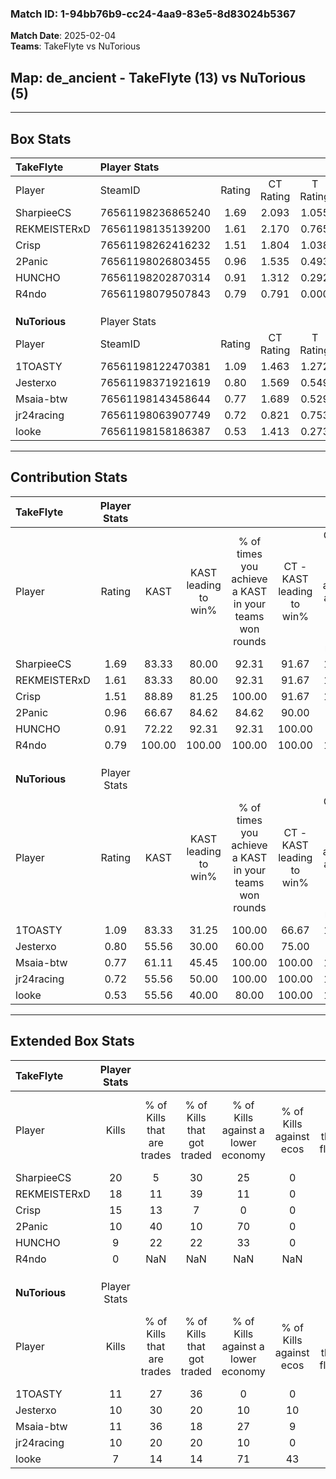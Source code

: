 ### Match ID: 1-94bb76b9-cc24-4aa9-83e5-8d83024b5367  
**Match Date**: 2025-02-04  
**Teams**: TakeFlyte vs NuTorious  

## **Map**: de_ancient - TakeFlyte (13) vs NuTorious (5)  
---  

## Box Stats  

| **TakeFlyte** | Player Stats      |        |           |          |        |       |       |         |        |      |     |
| :- | :- | :-: | :-: | :-: | :-: | :-: | :-: | :-: | :-: | :-: | :-: |
| Player        | SteamID           | Rating | CT Rating | T Rating |  KAST  |  ADR  | Kills | Assists | Deaths | K/D  | HS% |
| SharpieeCS    | 76561198236865240 |  1.69  |   2.093   |  1.055   | 83.33  | 109.4 |  20   |    6    |   11   | 1.82 | 50  |
| REKMEISTERxD  | 76561198135139200 |  1.61  |   2.170   |  0.765   | 83.33  | 110.8 |  18   |    9    |   11   | 1.64 | 55  |
| Crisp         | 76561198262416232 |  1.51  |   1.804   |  1.038   | 88.89  | 87.9  |  15   |    7    |   8    | 1.88 | 26  |
| 2Panic        | 76561198026803455 |  0.96  |   1.535   |  0.493   | 66.67  | 65.8  |  10   |    8    |   11   | 0.91 | 40  |
| HUNCHO        | 76561198202870314 |  0.91  |   1.312   |  0.292   | 72.22  | 51.7  |   9   |    4    |   10   | 0.90 | 33  |
| R4ndo         | 76561198079507843 |  0.79  |   0.791   |  0.000   | 100.00 |  0.0  |   0   |    0    |   0    | 0.00 |  0  |
|               |                   |        |           |          |        |       |       |         |        |      |     |
|               |                   |        |           |          |        |       |       |         |        |      |     |
|               |                   |        |           |          |        |       |       |         |        |      |     |
| **NuTorious** | Player Stats      |        |           |          |        |       |       |         |        |      |     |
| Player        | SteamID           | Rating | CT Rating | T Rating |  KAST  |  ADR  | Kills | Assists | Deaths | K/D  | HS% |
| 1TOASTY       | 76561198122470381 |  1.09  |   1.463   |  1.272   | 83.33  | 87.7  |  11   |    5    |   14   | 0.79 | 81  |
| Jesterxo      | 76561198371921619 |  0.80  |   1.569   |  0.549   | 55.56  | 85.8  |  10   |    4    |   15   | 0.67 | 60  |
| Msaia-btw     | 76561198143458644 |  0.77  |   1.689   |  0.529   | 61.11  | 49.9  |  11   |    3    |   15   | 0.73 | 63  |
| jr24racing    | 76561198063907749 |  0.72  |   0.821   |  0.753   | 55.56  | 63.2  |  10   |    2    |   15   | 0.67 | 60  |
| looke         | 76561198158186387 |  0.53  |   1.413   |  0.273   | 55.56  | 51.1  |   7   |    2    |   15   | 0.47 | 100 |
---  

## Contribution Stats  

| **TakeFlyte** | Player Stats |        |                      |                                                        |                           |                                                             |                          |                                                            |
| :- | :-: | :-: | :-: | :-: | :-: | :-: | :-: | :-: |
| Player        |    Rating    |  KAST  | KAST leading to win% | % of times you achieve a KAST in your teams won rounds | CT - KAST leading to win% | CT - % of times you achieve a KAST in your teams won rounds | T - KAST leading to win% | T - % of times you achieve a KAST in your teams won rounds |
| SharpieeCS    |     1.69     | 83.33  |        80.00         |                         92.31                          |           91.67           |                           100.00                            |          33.33           |                           50.00                            |
| REKMEISTERxD  |     1.61     | 83.33  |        80.00         |                         92.31                          |           91.67           |                           100.00                            |          33.33           |                           50.00                            |
| Crisp         |     1.51     | 88.89  |        81.25         |                         100.00                         |           91.67           |                           100.00                            |          50.00           |                           100.00                           |
| 2Panic        |     0.96     | 66.67  |        84.62         |                         84.62                          |           90.00           |                            81.82                            |          66.67           |                           100.00                           |
| HUNCHO        |     0.91     | 72.22  |        92.31         |                         92.31                          |          100.00           |                            90.91                            |          66.67           |                           100.00                           |
| R4ndo         |     0.79     | 100.00 |        100.00        |                         100.00                         |          100.00           |                           100.00                            |           0.00           |                            0.00                            |
|               |              |        |                      |                                                        |                           |                                                             |                          |                                                            |
|               |              |        |                      |                                                        |                           |                                                             |                          |                                                            |
|               |              |        |                      |                                                        |                           |                                                             |                          |                                                            |
| **NuTorious** | Player Stats |        |                      |                                                        |                           |                                                             |                          |                                                            |
| Player        |    Rating    |  KAST  | KAST leading to win% | % of times you achieve a KAST in your teams won rounds | CT - KAST leading to win% | CT - % of times you achieve a KAST in your teams won rounds | T - KAST leading to win% | T - % of times you achieve a KAST in your teams won rounds |
| 1TOASTY       |     1.09     | 83.33  |        31.25         |                         100.00                         |           66.67           |                           100.00                            |          10.00           |                           100.00                           |
| Jesterxo      |     0.80     | 55.56  |        30.00         |                         60.00                          |           75.00           |                            75.00                            |           0.00           |                            0.00                            |
| Msaia-btw     |     0.77     | 61.11  |        45.45         |                         100.00                         |          100.00           |                           100.00                            |          14.29           |                           100.00                           |
| jr24racing    |     0.72     | 55.56  |        50.00         |                         100.00                         |          100.00           |                           100.00                            |          16.67           |                           100.00                           |
| looke         |     0.53     | 55.56  |        40.00         |                         80.00                          |          100.00           |                           100.00                            |           0.00           |                            0.00                            |
---  

## Extended Box Stats  

| **TakeFlyte** | Player Stats |                            |                            |                                    |                         |                              |                                 |        |                             |                                     |                          |                               |                            |
| :- | :-: | :-: | :-: | :-: | :-: | :-: | :-: | :-: | :-: | :-: | :-: | :-: | :-: |
| Player        |    Kills     | % of Kills that are trades | % of Kills that got traded | % of Kills against a lower economy | % of Kills against ecos | % of Kills that are flawless | % of Kills that are close duels | Deaths | % of Deaths that get traded | % of Deaths against a lower economy | % of Deaths against ecos | % of Deaths that are flawless | % of Deaths that are close |
| SharpieeCS    |      20      |             5              |             30             |                 25                 |            0            |              50              |                5                |   11   |             18              |                 27                  |            0             |              64               |             0              |
| REKMEISTERxD  |      18      |             11             |             39             |                 11                 |            0            |              78              |                6                |   11   |             27              |                 18                  |            0             |              64               |             27             |
| Crisp         |      15      |             13             |             7              |                 0                  |            0            |              60              |               13                |   8    |             13              |                 25                  |            0             |              38               |             13             |
| 2Panic        |      10      |             40             |             10             |                 70                 |            0            |              80              |               10                |   11   |             27              |                 18                  |            0             |              64               |             9              |
| HUNCHO        |      9       |             22             |             22             |                 33                 |            0            |              89              |                0                |   10   |             20              |                 20                  |            0             |              50               |             0              |
| R4ndo         |      0       |            NaN             |            NaN             |                NaN                 |           NaN           |             NaN              |               NaN               |   0    |             NaN             |                 NaN                 |           NaN            |              NaN              |            NaN             |
|               |              |                            |                            |                                    |                         |                              |                                 |        |                             |                                     |                          |                               |                            |
|               |              |                            |                            |                                    |                         |                              |                                 |        |                             |                                     |                          |                               |                            |
|               |              |                            |                            |                                    |                         |                              |                                 |        |                             |                                     |                          |                               |                            |
| **NuTorious** | Player Stats |                            |                            |                                    |                         |                              |                                 |        |                             |                                     |                          |                               |                            |
| Player        |    Kills     | % of Kills that are trades | % of Kills that got traded | % of Kills against a lower economy | % of Kills against ecos | % of Kills that are flawless | % of Kills that are close duels | Deaths | % of Deaths that get traded | % of Deaths against a lower economy | % of Deaths against ecos | % of Deaths that are flawless | % of Deaths that are close |
| 1TOASTY       |      11      |             27             |             36             |                 0                  |            0            |              73              |                9                |   14   |             21              |                  7                  |            0             |              71               |             7              |
| Jesterxo      |      10      |             30             |             20             |                 10                 |           10            |              60              |               10                |   15   |             20              |                  7                  |            0             |              47               |             7              |
| Msaia-btw     |      11      |             36             |             18             |                 27                 |            9            |              55              |                9                |   15   |             33              |                  7                  |            0             |              80               |             7              |
| jr24racing    |      10      |             20             |             20             |                 10                 |            0            |              70              |               10                |   15   |             13              |                  7                  |            0             |              60               |             0              |
| looke         |      7       |             14             |             14             |                 71                 |           43            |              43              |               14                |   15   |             27              |                  0                  |            0             |              80               |             13             |
